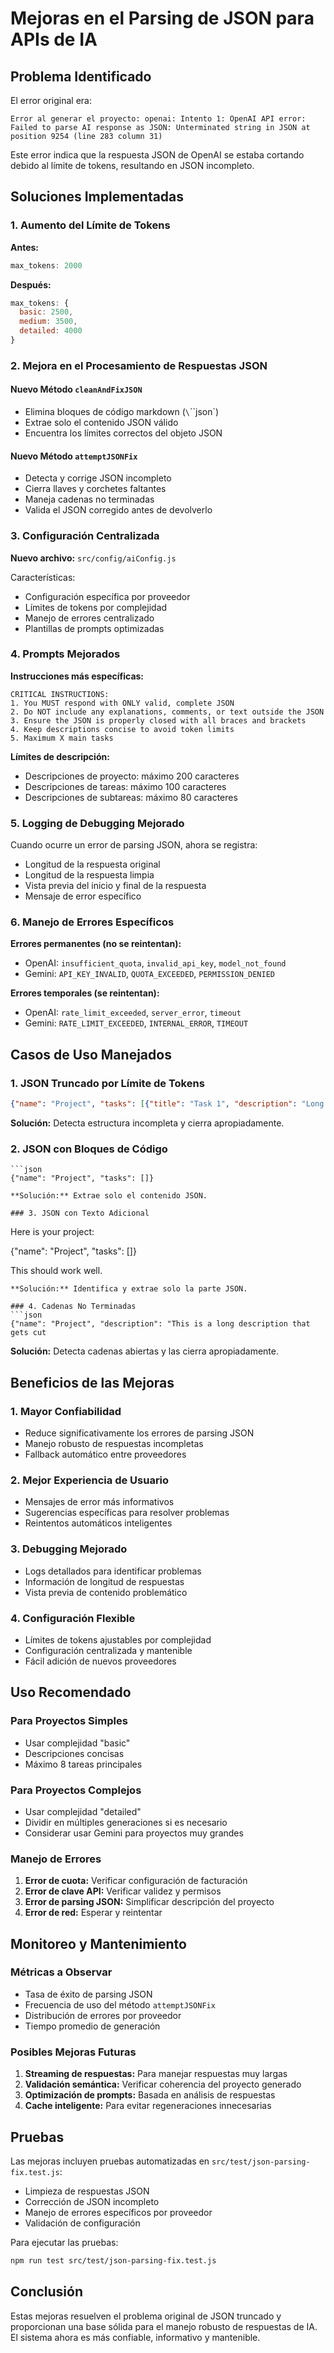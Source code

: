 # Mejoras en el Parsing de JSON para APIs de IA

## Problema Identificado

El error original era:
```
Error al generar el proyecto: openai: Intento 1: OpenAI API error: Failed to parse AI response as JSON: Unterminated string in JSON at position 9254 (line 283 column 31)
```

Este error indica que la respuesta JSON de OpenAI se estaba cortando debido al límite de tokens, resultando en JSON incompleto.

## Soluciones Implementadas

### 1. Aumento del Límite de Tokens

**Antes:**
```javascript
max_tokens: 2000
```

**Después:**
```javascript
max_tokens: {
  basic: 2500,
  medium: 3500,
  detailed: 4000
}
```

### 2. Mejora en el Procesamiento de Respuestas JSON

#### Nuevo Método `cleanAndFixJSON`
- Elimina bloques de código markdown (`\`\`\`json`)
- Extrae solo el contenido JSON válido
- Encuentra los límites correctos del objeto JSON

#### Nuevo Método `attemptJSONFix`
- Detecta y corrige JSON incompleto
- Cierra llaves y corchetes faltantes
- Maneja cadenas no terminadas
- Valida el JSON corregido antes de devolverlo

### 3. Configuración Centralizada

**Nuevo archivo:** `src/config/aiConfig.js`

Características:
- Configuración específica por proveedor
- Límites de tokens por complejidad
- Manejo de errores centralizado
- Plantillas de prompts optimizadas

### 4. Prompts Mejorados

**Instrucciones más específicas:**
```
CRITICAL INSTRUCTIONS:
1. You MUST respond with ONLY valid, complete JSON
2. Do NOT include any explanations, comments, or text outside the JSON
3. Ensure the JSON is properly closed with all braces and brackets
4. Keep descriptions concise to avoid token limits
5. Maximum X main tasks
```

**Límites de descripción:**
- Descripciones de proyecto: máximo 200 caracteres
- Descripciones de tareas: máximo 100 caracteres
- Descripciones de subtareas: máximo 80 caracteres

### 5. Logging de Debugging Mejorado

Cuando ocurre un error de parsing JSON, ahora se registra:
- Longitud de la respuesta original
- Longitud de la respuesta limpia
- Vista previa del inicio y final de la respuesta
- Mensaje de error específico

### 6. Manejo de Errores Específicos

**Errores permanentes (no se reintentan):**
- OpenAI: `insufficient_quota`, `invalid_api_key`, `model_not_found`
- Gemini: `API_KEY_INVALID`, `QUOTA_EXCEEDED`, `PERMISSION_DENIED`

**Errores temporales (se reintentan):**
- OpenAI: `rate_limit_exceeded`, `server_error`, `timeout`
- Gemini: `RATE_LIMIT_EXCEEDED`, `INTERNAL_ERROR`, `TIMEOUT`

## Casos de Uso Manejados

### 1. JSON Truncado por Límite de Tokens
```json
{"name": "Project", "tasks": [{"title": "Task 1", "description": "Long desc
```
**Solución:** Detecta estructura incompleta y cierra apropiadamente.

### 2. JSON con Bloques de Código
```
```json
{"name": "Project", "tasks": []}
```
```
**Solución:** Extrae solo el contenido JSON.

### 3. JSON con Texto Adicional
```
Here is your project:

{"name": "Project", "tasks": []}

This should work well.
```
**Solución:** Identifica y extrae solo la parte JSON.

### 4. Cadenas No Terminadas
```json
{"name": "Project", "description": "This is a long description that gets cut
```
**Solución:** Detecta cadenas abiertas y las cierra apropiadamente.

## Beneficios de las Mejoras

### 1. Mayor Confiabilidad
- Reduce significativamente los errores de parsing JSON
- Manejo robusto de respuestas incompletas
- Fallback automático entre proveedores

### 2. Mejor Experiencia de Usuario
- Mensajes de error más informativos
- Sugerencias específicas para resolver problemas
- Reintentos automáticos inteligentes

### 3. Debugging Mejorado
- Logs detallados para identificar problemas
- Información de longitud de respuestas
- Vista previa de contenido problemático

### 4. Configuración Flexible
- Límites de tokens ajustables por complejidad
- Configuración centralizada y mantenible
- Fácil adición de nuevos proveedores

## Uso Recomendado

### Para Proyectos Simples
- Usar complejidad "basic"
- Descripciones concisas
- Máximo 8 tareas principales

### Para Proyectos Complejos
- Usar complejidad "detailed"
- Dividir en múltiples generaciones si es necesario
- Considerar usar Gemini para proyectos muy grandes

### Manejo de Errores
1. **Error de cuota:** Verificar configuración de facturación
2. **Error de clave API:** Verificar validez y permisos
3. **Error de parsing JSON:** Simplificar descripción del proyecto
4. **Error de red:** Esperar y reintentar

## Monitoreo y Mantenimiento

### Métricas a Observar
- Tasa de éxito de parsing JSON
- Frecuencia de uso del método `attemptJSONFix`
- Distribución de errores por proveedor
- Tiempo promedio de generación

### Posibles Mejoras Futuras
1. **Streaming de respuestas:** Para manejar respuestas muy largas
2. **Validación semántica:** Verificar coherencia del proyecto generado
3. **Optimización de prompts:** Basada en análisis de respuestas
4. **Cache inteligente:** Para evitar regeneraciones innecesarias

## Pruebas

Las mejoras incluyen pruebas automatizadas en `src/test/json-parsing-fix.test.js`:
- Limpieza de respuestas JSON
- Corrección de JSON incompleto
- Manejo de errores específicos por proveedor
- Validación de configuración

Para ejecutar las pruebas:
```bash
npm run test src/test/json-parsing-fix.test.js
```

## Conclusión

Estas mejoras resuelven el problema original de JSON truncado y proporcionan una base sólida para el manejo robusto de respuestas de IA. El sistema ahora es más confiable, informativo y mantenible.